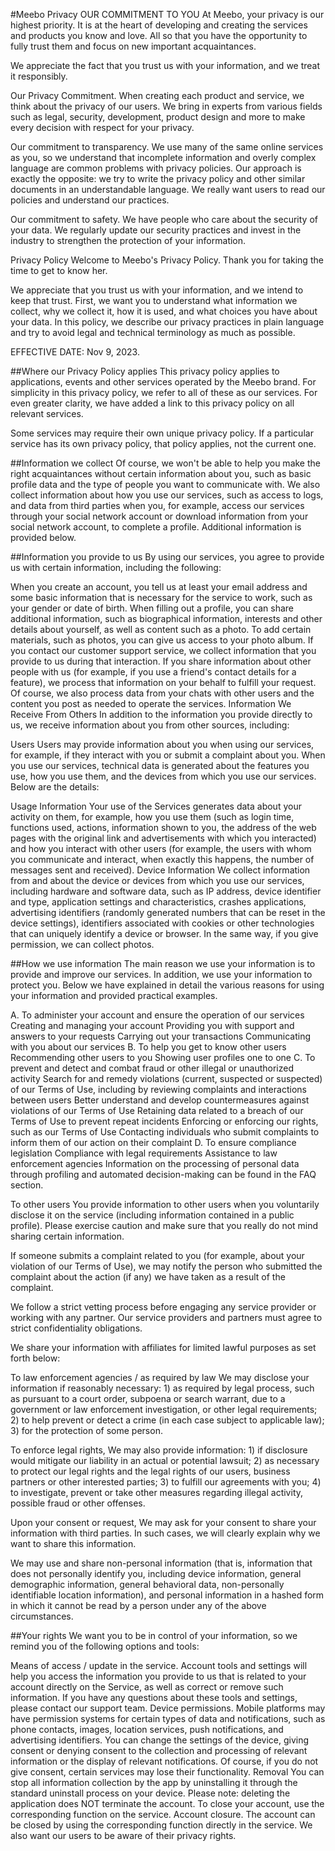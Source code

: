 #Meebo Privacy
  OUR COMMITMENT TO YOU At Meebo, your privacy is our highest priority. It is at the heart of developing and creating the services and products you know and love. All so that you have the opportunity to fully trust them and focus on new important acquaintances.
  
  We appreciate the fact that you trust us with your information, and we treat it responsibly.
  
  Our Privacy Commitment. When creating each product and service, we think about the privacy of our users. We bring in experts from various fields such as legal, security, development, product design and more to make every decision with respect for your privacy.
  
  Our commitment to transparency. We use many of the same online services as you, so we understand that incomplete information and overly complex language are common problems with privacy policies. Our approach is exactly the opposite: we try to write the privacy policy and other similar documents in an understandable language. We really want users to read our policies and understand our practices.
  
  Our commitment to safety. We have people who care about the security of your data. We regularly update our security practices and invest in the industry to strengthen the protection of your information.
  
  Privacy Policy Welcome to Meebo's Privacy Policy. Thank you for taking the time to get to know her.
  
  We appreciate that you trust us with your information, and we intend to keep that trust. First, we want you to understand what information we collect, why we collect it, how it is used, and what choices you have about your data. In this policy, we describe our privacy practices in plain language and try to avoid legal and technical terminology as much as possible.
  
  EFFECTIVE DATE: Nov 9, 2023.
  
  ##Where our Privacy Policy applies
  This privacy policy applies to applications, events and other services operated by the Meebo brand. For simplicity in this privacy policy, we refer to all of these as our services. For even greater clarity, we have added a link to this privacy policy on all relevant services.
  
  Some services may require their own unique privacy policy. If a particular service has its own privacy policy, that policy applies, not the current one.

  ##Information we collect
  Of course, we won't be able to help you make the right acquaintances without certain information about you, such as basic profile data and the type of people you want to communicate with. We also collect information about how you use our services, such as access to logs, and data from third parties when you, for example, access our services through your social network account or download information from your social network account, to complete a profile. Additional information is provided below.
  
  ##Information you provide to us
  By using our services, you agree to provide us with certain information, including the following:
  
  When you create an account, you tell us at least your email address and some basic information that is necessary for the service to work, such as your gender or date of birth. When filling out a profile, you can share additional information, such as biographical information, interests and other details about yourself, as well as content such as a photo. To add certain materials, such as photos, you can give us access to your photo album. If you contact our customer support service, we collect information that you provide to us during that interaction. If you share information about other people with us (for example, if you use a friend's contact details for a feature), we process that information on your behalf to fulfill your request. Of course, we also process data from your chats with other users and the content you post as needed to operate the services. Information We Receive From Others In addition to the information you provide directly to us, we receive information about you from other sources, including:
  
  Users Users may provide information about you when using our services, for example, if they interact with you or submit a complaint about you. When you use our services, technical data is generated about the features you use, how you use them, and the devices from which you use our services. Below are the details:
  
  Usage Information Your use of the Services generates data about your activity on them, for example, how you use them (such as login time, functions used, actions, information shown to you, the address of the web pages with the original link and advertisements with which you interacted) and how you interact with other users (for example, the users with whom you communicate and interact, when exactly this happens, the number of messages sent and received). Device Information We collect information from and about the device or devices from which you use our services, including hardware and software data, such as IP address, device identifier and type, application settings and characteristics, crashes applications, advertising identifiers (randomly generated numbers that can be reset in the device settings), identifiers associated with cookies or other technologies that can uniquely identify a device or browser. In the same way, if you give permission, we can collect photos.
  
  ##How we use information
  The main reason we use your information is to provide and improve our services. In addition, we use your information to protect you. Below we have explained in detail the various reasons for using your information and provided practical examples.
  
  A. To administer your account and ensure the operation of our services Creating and managing your account Providing you with support and answers to your requests Carrying out your transactions Communicating with you about our services B. To help you get to know other users Recommending other users to you Showing user profiles one to one C. To prevent and detect and combat fraud or other illegal or unauthorized activity Search for and remedy violations (current, suspected or suspected) of our Terms of Use, including by reviewing complaints and interactions between users Better understand and develop countermeasures against violations of our Terms of Use Retaining data related to a breach of our Terms of Use to prevent repeat incidents Enforcing or enforcing our rights, such as our Terms of Use Contacting individuals who submit complaints to inform them of our action on their complaint D. To ensure compliance legislation Compliance with legal requirements Assistance to law enforcement agencies Information on the processing of personal data through profiling and automated decision-making can be found in the FAQ section.
  
  To other users You provide information to other users when you voluntarily disclose it on the service (including information contained in a public profile). Please exercise caution and make sure that you really do not mind sharing certain information.
  
  If someone submits a complaint related to you (for example, about your violation of our Terms of Use), we may notify the person who submitted the complaint about the action (if any) we have taken as a result of the complaint.
  
  We follow a strict vetting process before engaging any service provider or working with any partner. Our service providers and partners must agree to strict confidentiality obligations.
  
  We share your information with affiliates for limited lawful purposes as set forth below:
  
  To law enforcement agencies / as required by law We may disclose your information if reasonably necessary: ​​1) as required by legal process, such as pursuant to a court order, subpoena or search warrant, due to a government or law enforcement investigation, or other legal requirements; 2) to help prevent or detect a crime (in each case subject to applicable law); 3) for the protection of some person.
  
  To enforce legal rights, We may also provide information: 1) if disclosure would mitigate our liability in an actual or potential lawsuit; 2) as necessary to protect our legal rights and the legal rights of our users, business partners or other interested parties; 3) to fulfill our agreements with you; 4) to investigate, prevent or take other measures regarding illegal activity, possible fraud or other offenses.
  
  Upon your consent or request, We may ask for your consent to share your information with third parties. In such cases, we will clearly explain why we want to share this information.
  
  We may use and share non-personal information (that is, information that does not personally identify you, including device information, general demographic information, general behavioral data, non-personally identifiable location information), and personal information in a hashed form in which it cannot be read by a person under any of the above circumstances.
  
  ##Your rights
  We want you to be in control of your information, so we remind you of the following options and tools:
  
  Means of access / update in the service. Account tools and settings will help you access the information you provide to us that is related to your account directly on the Service, as well as correct or remove such information. If you have any questions about these tools and settings, please contact our support team. Device permissions. Mobile platforms may have permission systems for certain types of data and notifications, such as phone contacts, images, location services, push notifications, and advertising identifiers. You can change the settings of the device, giving consent or denying consent to the collection and processing of relevant information or the display of relevant notifications. Of course, if you do not give consent, certain services may lose their functionality. Removal You can stop all information collection by the app by uninstalling it through the standard uninstall process on your device. Please note: deleting the application does NOT terminate the account. To close your account, use the corresponding function on the service. Account closure. The account can be closed by using the corresponding function directly in the service. We also want our users to be aware of their privacy rights.

